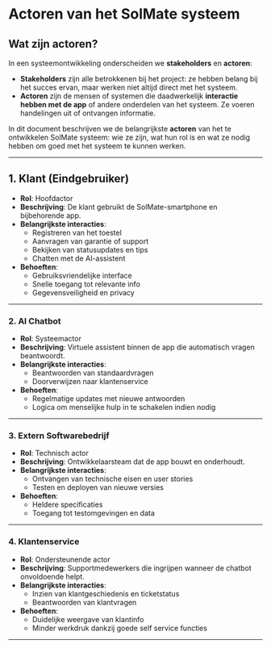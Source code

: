 # Actoren van het SolMate systeem

## Wat zijn actoren?

In een systeemontwikkeling onderscheiden we **stakeholders** en **actoren**:

- **Stakeholders** zijn alle betrokkenen bij het project: ze hebben belang bij het succes ervan, maar werken niet altijd direct met het systeem.
- **Actoren** zijn de mensen of systemen die daadwerkelijk **interactie hebben met de app** of andere onderdelen van het systeem. Ze voeren handelingen uit of ontvangen informatie.

In dit document beschrijven we de belangrijkste **actoren** van het te ontwikkelen SolMate systeem: wie ze zijn, wat hun rol is en wat ze nodig hebben om goed met het systeem te kunnen werken.

---
## 1. Klant (Eindgebruiker)
- **Rol**: Hoofdactor
- **Beschrijving**: De klant gebruikt de SolMate-smartphone en bijbehorende app.
- **Belangrijkste interacties**:
  - Registreren van het toestel
  - Aanvragen van garantie of support
  - Bekijken van statusupdates en tips
  - Chatten met de AI-assistent
- **Behoeften**:
  - Gebruiksvriendelijke interface
  - Snelle toegang tot relevante info
  - Gegevensveiligheid en privacy

---

### 2. AI Chatbot
- **Rol**: Systeemactor
- **Beschrijving**: Virtuele assistent binnen de app die automatisch vragen beantwoordt.
- **Belangrijkste interacties**:
  - Beantwoorden van standaardvragen
  - Doorverwijzen naar klantenservice
- **Behoeften**:
  - Regelmatige updates met nieuwe antwoorden
  - Logica om menselijke hulp in te schakelen indien nodig

---

### 3. Extern Softwarebedrijf
- **Rol**: Technisch actor
- **Beschrijving**: Ontwikkelaarsteam dat de app bouwt en onderhoudt.
- **Belangrijkste interacties**:
  - Ontvangen van technische eisen en user stories
  - Testen en deployen van nieuwe versies
- **Behoeften**:
  - Heldere specificaties
  - Toegang tot testomgevingen en data

---

### 4. Klantenservice
- **Rol**: Ondersteunende actor
- **Beschrijving**: Supportmedewerkers die ingrijpen wanneer de chatbot onvoldoende helpt.
- **Belangrijkste interacties**:
  - Inzien van klantgeschiedenis en ticketstatus
  - Beantwoorden van klantvragen
- **Behoeften**:
  - Duidelijke weergave van klantinfo
  - Minder werkdruk dankzij goede self service functies


---


